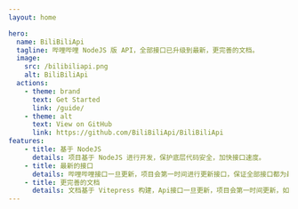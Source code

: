 ```yaml
---
layout: home

hero:
  name: BiliBiliApi
  tagline: 哔哩哔哩 NodeJS 版 API，全部接口已升级到最新，更完善的文档。
  image:
    src: /bilibiliapi.png
    alt: BiliBiliApi
  actions:
    - theme: brand
      text: Get Started
      link: /guide/
    - theme: alt
      text: View on GitHub
      link: https://github.com/BiliBiliApi/BiliBiliApi
features:
    - title: 基于 NodeJS
      details: 项目基于 NodeJS 进行开发，保护底层代码安全，加快接口速度。
    - title: 最新的接口
      details: 哔哩哔哩接口一旦更新，项目会第一时间进行更新接口，保证全部接口都为最新接口。
    - title: 更完善的文档
      details: 文档基于 Vitepress 构建，Api接口一旦更新，项目会第一时间更新，如未更新，请提 issues。
---
```


